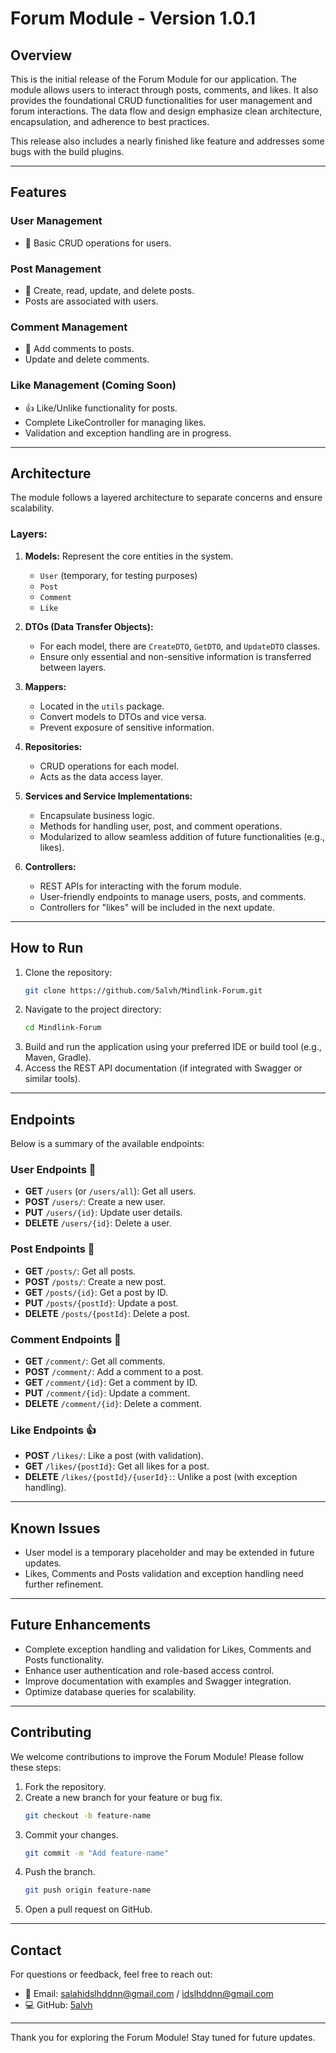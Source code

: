 # Forum Module - Version 1.0.1

## Overview
This is the initial release of the Forum Module for our application. The module allows users to interact through posts, comments, and likes. It also provides the foundational CRUD functionalities for user management and forum interactions. The data flow and design emphasize clean architecture, encapsulation, and adherence to best practices.

This release also includes a nearly finished like feature and addresses some bugs with the build plugins.

---

## Features
### User Management
- 👤 Basic CRUD operations for users.

### Post Management
- 📝 Create, read, update, and delete posts.
- Posts are associated with users.

### Comment Management
- 💬 Add comments to posts.
- Update and delete comments.

### Like Management (Coming Soon)
- 👍 Like/Unlike functionality for posts.
- Complete LikeController for managing likes.
- Validation and exception handling are in progress.

---

## Architecture
The module follows a layered architecture to separate concerns and ensure scalability.

### Layers:
1. **Models:** Represent the core entities in the system.
   - `User` (temporary, for testing purposes)
   - `Post`
   - `Comment`
   - `Like`

2. **DTOs (Data Transfer Objects):**
   - For each model, there are `CreateDTO`, `GetDTO`, and `UpdateDTO` classes.
   - Ensure only essential and non-sensitive information is transferred between layers.

3. **Mappers:**
   - Located in the `utils` package.
   - Convert models to DTOs and vice versa.
   - Prevent exposure of sensitive information.

4. **Repositories:**
   - CRUD operations for each model.
   - Acts as the data access layer.

5. **Services and Service Implementations:**
   - Encapsulate business logic.
   - Methods for handling user, post, and comment operations.
   - Modularized to allow seamless addition of future functionalities (e.g., likes).

6. **Controllers:**
   - REST APIs for interacting with the forum module.
   - User-friendly endpoints to manage users, posts, and comments.
   - Controllers for "likes" will be included in the next update.

---

## How to Run
1. Clone the repository:
   ```bash
   git clone https://github.com/5alvh/Mindlink-Forum.git
   ```
2. Navigate to the project directory:
   ```bash
   cd Mindlink-Forum
   ```
3. Build and run the application using your preferred IDE or build tool (e.g., Maven, Gradle).
4. Access the REST API documentation (if integrated with Swagger or similar tools).

---

## Endpoints
Below is a summary of the available endpoints:

### User Endpoints 👤
- **GET** `/users` (or `/users/all`): Get all users.
- **POST** `/users/`: Create a new user.
- **PUT** `/users/{id}`: Update user details.
- **DELETE** `/users/{id}`: Delete a user.

### Post Endpoints 📝
- **GET** `/posts/`: Get all posts.
- **POST** `/posts/`: Create a new post.
- **GET** `/posts/{id}`: Get a post by ID.
- **PUT** `/posts/{postId}`: Update a post.
- **DELETE** `/posts/{postId}`: Delete a post.

### Comment Endpoints 💬
- **GET** `/comment/`: Get all comments.
- **POST** `/comment/`: Add a comment to a post.
- **GET** `/comment/{id}`: Get a comment by ID.
- **PUT** `/comment/{id}`: Update a comment.
- **DELETE** `/comment/{id}`: Delete a comment.

### Like Endpoints 👍
- **POST** `/likes/`: Like a post (with validation).
- **GET** `/likes/{postId}`: Get all likes for a post.
- **DELETE** `/likes/{postId}/{userId}:`: Unlike a post (with exception handling).

---

## Known Issues
- User model is a temporary placeholder and may be extended in future updates.
- Likes, Comments and Posts validation and exception handling need further refinement.

---

## Future Enhancements
- Complete exception handling and validation for Likes, Comments and Posts functionality.
- Enhance user authentication and role-based access control.
- Improve documentation with examples and Swagger integration.
- Optimize database queries for scalability.

---

## Contributing
We welcome contributions to improve the Forum Module! Please follow these steps:
1. Fork the repository.
2. Create a new branch for your feature or bug fix.
   ```bash
   git checkout -b feature-name
   ```
3. Commit your changes.
   ```bash
   git commit -m "Add feature-name"
   ```
4. Push the branch.
   ```bash
   git push origin feature-name
   ```
5. Open a pull request on GitHub.

---

## Contact
For questions or feedback, feel free to reach out:
- 📧 Email: salahidslhddnn@gmail.com / idslhddnn@gmail.com
- 💻 GitHub: [5alvh](https://github.com/5alvh)

---

Thank you for exploring the Forum Module! Stay tuned for future updates.

